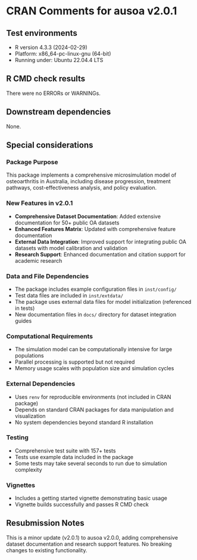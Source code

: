 # CRAN Comments for ausoa v2.0.1

## Test environments
- R version 4.3.3 (2024-02-29)
- Platform: x86_64-pc-linux-gnu (64-bit)
- Running under: Ubuntu 22.04.4 LTS

## R CMD check results
There were no ERRORs or WARNINGs.

## Downstream dependencies
None.

## Special considerations

### Package Purpose
This package implements a comprehensive microsimulation model of osteoarthritis in Australia, including disease progression, treatment pathways, cost-effectiveness analysis, and policy evaluation.

### New Features in v2.0.1
- **Comprehensive Dataset Documentation**: Added extensive documentation for 50+ public OA datasets
- **Enhanced Features Matrix**: Updated with comprehensive feature documentation
- **External Data Integration**: Improved support for integrating public OA datasets with model calibration and validation
- **Research Support**: Enhanced documentation and citation support for academic research

### Data and File Dependencies
- The package includes example configuration files in `inst/config/`
- Test data files are included in `inst/extdata/`
- The package uses external data files for model initialization (referenced in tests)
- New documentation files in `docs/` directory for dataset integration guides

### Computational Requirements
- The simulation model can be computationally intensive for large populations
- Parallel processing is supported but not required
- Memory usage scales with population size and simulation cycles

### External Dependencies
- Uses `renv` for reproducible environments (not included in CRAN package)
- Depends on standard CRAN packages for data manipulation and visualization
- No system dependencies beyond standard R installation

### Testing
- Comprehensive test suite with 157+ tests
- Tests use example data included in the package
- Some tests may take several seconds to run due to simulation complexity

### Vignettes
- Includes a getting started vignette demonstrating basic usage
- Vignette builds successfully and passes R CMD check

## Resubmission Notes
This is a minor update (v2.0.1) to ausoa v2.0.0, adding comprehensive dataset documentation and research support features. No breaking changes to existing functionality.
